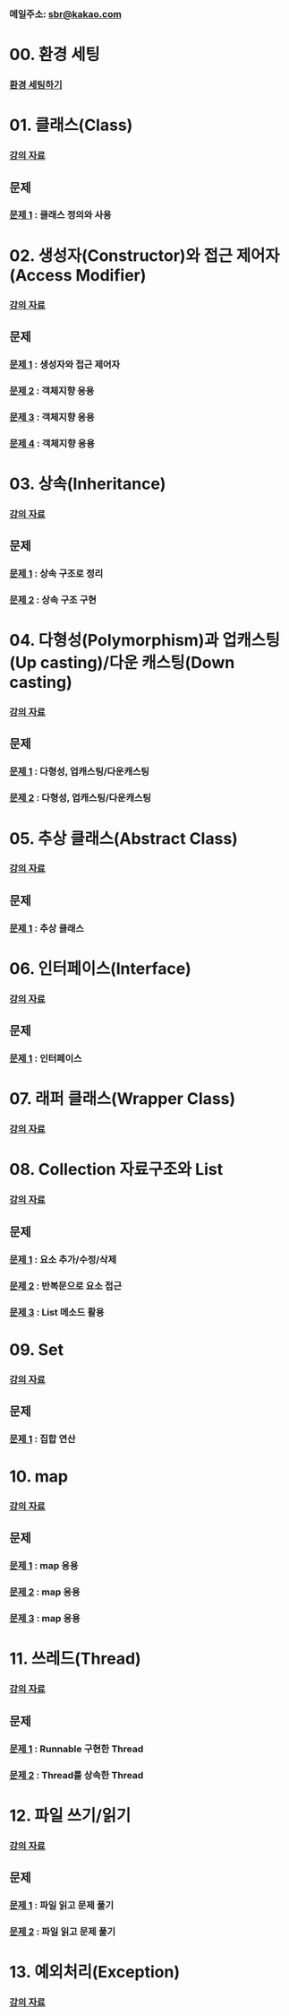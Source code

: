 ### 메일주소: sbr@kakao.com

# 00. 환경 세팅
### [환경 세팅하기](00_setting/README.md)

# 01. 클래스(Class)

### [강의 자료](01_class/README.md)
  
## 문제
### [문제 1](01_class/quiz01/README.md) : 클래스 정의와 사용  
  
# 02. 생성자(Constructor)와 접근 제어자(Access Modifier)

### [강의 자료](02_constructor/README.md)

## 문제
### [문제 1](02_constructor/quiz01/README.md) : 생성자와 접근 제어자
### [문제 2](02_constructor/quiz02/README.md) : 객체지향 응용
### [문제 3](02_constructor/quiz03/README.md) : 객체지향 응용
### [문제 4](02_constructor/quiz04/README.md) : 객체지향 응용

# 03. 상속(Inheritance)

### [강의 자료](03_inheritance/README.md)

## 문제
### [문제 1](03_inheritance/quiz01/README.md) : 상속 구조로 정리
### [문제 2](03_inheritance/quiz02/README.md) : 상속 구조 구현

# 04. 다형성(Polymorphism)과 업캐스팅(Up casting)/다운 캐스팅(Down casting)

### [강의 자료](04_polymorphism/README.md)

## 문제
### [문제 1](04_polymorphism/quiz01/README.md) : 다형성, 업캐스팅/다운캐스팅
### [문제 2](04_polymorphism/quiz02/README.md) : 다형성, 업캐스팅/다운캐스팅

# 05. 추상 클래스(Abstract Class)

### [강의 자료](05_abstract_class/README.md)

## 문제
### [문제 1](05_abstract_class/quiz01/README.md) : 추상 클래스

# 06. 인터페이스(Interface)

### [강의 자료](06_interface/README.md)

## 문제
### [문제 1](06_interface/quiz01/README.md) : 인터페이스

# 07. 래퍼 클래스(Wrapper Class)

### [강의 자료](07_wrapper_class/README.md)

# 08. Collection 자료구조와 List

### [강의 자료](08_collection_list/README.md)

## 문제
### [문제 1](08_collection_list/quiz01/README.md) : 요소 추가/수정/삭제
### [문제 2](08_collection_list/quiz02/README.md) : 반복문으로 요소 접근
### [문제 3](08_collection_list/quiz03/README.md) : List 메소드 활용

# 09. Set

### [강의 자료](09_set/README.md)

## 문제
### [문제 1](09_set/quiz01/README.md) : 집합 연산

# 10. map

### [강의 자료](10_map/README.md)

## 문제
### [문제 1](10_map/quiz01/README.md) : map 응용
### [문제 2](10_map/quiz02/README.md) : map 응용
### [문제 3](10_map/quiz03/README.md) : map 응용

# 11. 쓰레드(Thread)

### [강의 자료](11_thread/README.md)

## 문제
### [문제 1](11_thread/quiz01/README.md) : Runnable 구현한 Thread
### [문제 2](11_thread/quiz02/README.md) : Thread를 상속한 Thread

# 12. 파일 쓰기/읽기

### [강의 자료](12_fileio/README.md)

## 문제
### [문제 1](12_fileio/quiz01/README.md) : 파일 읽고 문제 풀기
### [문제 2](12_fileio/quiz02/README.md) : 파일 읽고 문제 풀기

# 13. 예외처리(Exception)

### [강의 자료](13_exception/README.md)